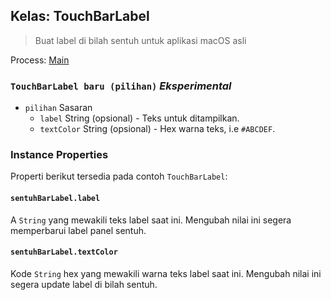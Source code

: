 ## Kelas: TouchBarLabel

> Buat label di bilah sentuh untuk aplikasi macOS asli

Process: [Main](../tutorial/application-architecture.md#main-and-renderer-processes)

### `TouchBarLabel baru (pilihan)` *Eksperimental*

* `pilihan` Sasaran 
  * `label` String (opsional) - Teks untuk ditampilkan.
  * `textColor` String (opsional) - Hex warna teks, i.e `#ABCDEF`.

### Instance Properties

Properti berikut tersedia pada contoh `TouchBarLabel`:

#### `sentuhBarLabel.label`

A `String` yang mewakili teks label saat ini. Mengubah nilai ini segera memperbarui label panel sentuh.

#### `sentuhBarLabel.textColor`

Kode `String` hex yang mewakili warna teks label saat ini. Mengubah nilai ini segera update label di bilah sentuh.